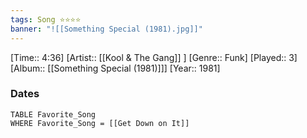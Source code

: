 ```yaml
---
tags: Song ⭐⭐⭐⭐ 
banner: "![[Something Special (1981).jpg]]"
---
```

[Time:: 4:36]
[Artist:: [[Kool & The Gang]] ]
[Genre:: Funk]
[Played:: 3]
[Album:: [[Something Special (1981)]]]
[Year:: 1981]
### Dates
````dataview
TABLE Favorite_Song
WHERE Favorite_Song = [[Get Down on It]]
````